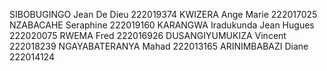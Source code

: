 SIBOBUGINGO Jean De Dieu  222019374
KWIZERA Ange Marie  222017025
NZABACAHE Seraphine 222019160
KARANGWA Iradukunda Jean Hugues  222020075
RWEMA Fred 222016926
DUSANGIYUMUKIZA Vincent 222018239
NGAYABATERANYA Mahad 222013165
ARINIMBABAZI Diane 222014124
